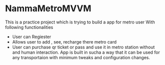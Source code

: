 # NammaMetroMVVM
This is a practice project which is trying to build a app for metro user 
With following functionalities
  * User can Regiester
  * Allows user to add , see, recharge there metro card
  * User can purchase qr ticket or pass and use it in metro station without and human interaction.
 App is built in sucha a way that it can be used for any transportaion with minimum tweaks and configuration changes.
 
 
